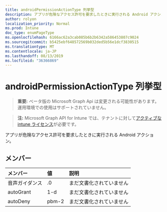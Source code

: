 ```yaml
---
title: androidPermissionActionType 列挙型
description: アプリが危険なアクセス許可を要求したときに実行される Android アクション。
author: rolyon
localization_priority: Normal
ms.prod: Intune
doc_type: enumPageType
ms.openlocfilehash: 6166ac62a3cab085b6b2b6342a586453807c9024
ms.sourcegitcommit: b5425ebf648572569b032ded5b56e1dcf3830515
ms.translationtype: MT
ms.contentlocale: ja-JP
ms.lasthandoff: 08/13/2019
ms.locfileid: "36366869"
---
```

# <a name="androidpermissionactiontype-enum-type"></a>androidPermissionActionType 列挙型

> **重要:** ベータ版の Microsoft Graph Api は変更される可能性があります。運用環境での使用はサポートされていません。

> **注:** Microsoft Graph API for Intune では、テナントに対して[アクティブな intune ライセンス](https://go.microsoft.com/fwlink/?linkid=839381)が必要です。

アプリが危険なアクセス許可を要求したときに実行される Android アクション。

## <a name="members"></a>メンバー
|メンバー|値|説明|
|:---|:---|:---|
|音声ガイダンス|.0|まだ文書化されていません|
|autoGrant|1-d|まだ文書化されていません|
|autoDeny|pbm-2|まだ文書化されていません|



